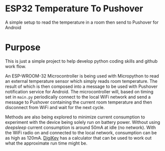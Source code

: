 # ESP32 Temperature To Pushover

A simple setup to read the temperature in a room then send to Pushover for Android

# Purpose

This is just a simple project to help develop python coding skills and github work flow.

An ESP-WROOM-32 Microcontroller is being used with Micropython to read an external temperature sensor which simply reads room temperature. The result of which is then composed into a message to be used with Pushover notification service for Android. The microcontroller will, based on timing set in `main.py` periodically connect to the local WiFi network and send a message to Pushover containing the current room temperature and then disconnect from WiFi and wait for the next cycle.

Methods are also being explored to minimize current consumption to experiment with the device being solely run on battery power. Without using _deepsleep_ current consumption is around 50mA at idle (no network). With the WiFi radio on and connected to the local network, consumption can be as high as 120mA. [DigiKey](https://www.digikey.ch/en/resources/conversion-calculators/conversion-calculator-battery-life) has a calculator that can be used to work out what the approximate run time might be.
